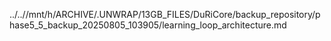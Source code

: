 ../..//mnt/h/ARCHIVE/.UNWRAP/13GB_FILES/DuRiCore/backup_repository/phase5_5_backup_20250805_103905/learning_loop_architecture.md